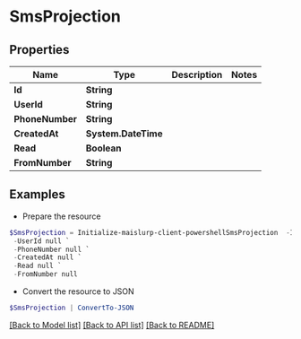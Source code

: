 # SmsProjection
## Properties

Name | Type | Description | Notes
------------ | ------------- | ------------- | -------------
**Id** | **String** |  | 
**UserId** | **String** |  | 
**PhoneNumber** | **String** |  | 
**CreatedAt** | **System.DateTime** |  | 
**Read** | **Boolean** |  | 
**FromNumber** | **String** |  | 

## Examples

- Prepare the resource
```powershell
$SmsProjection = Initialize-maislurp-client-powershellSmsProjection  -Id null `
 -UserId null `
 -PhoneNumber null `
 -CreatedAt null `
 -Read null `
 -FromNumber null
```

- Convert the resource to JSON
```powershell
$SmsProjection | ConvertTo-JSON
```

[[Back to Model list]](../README#documentation-for-models) [[Back to API list]](../README#documentation-for-api-endpoints) [[Back to README]](../README)

